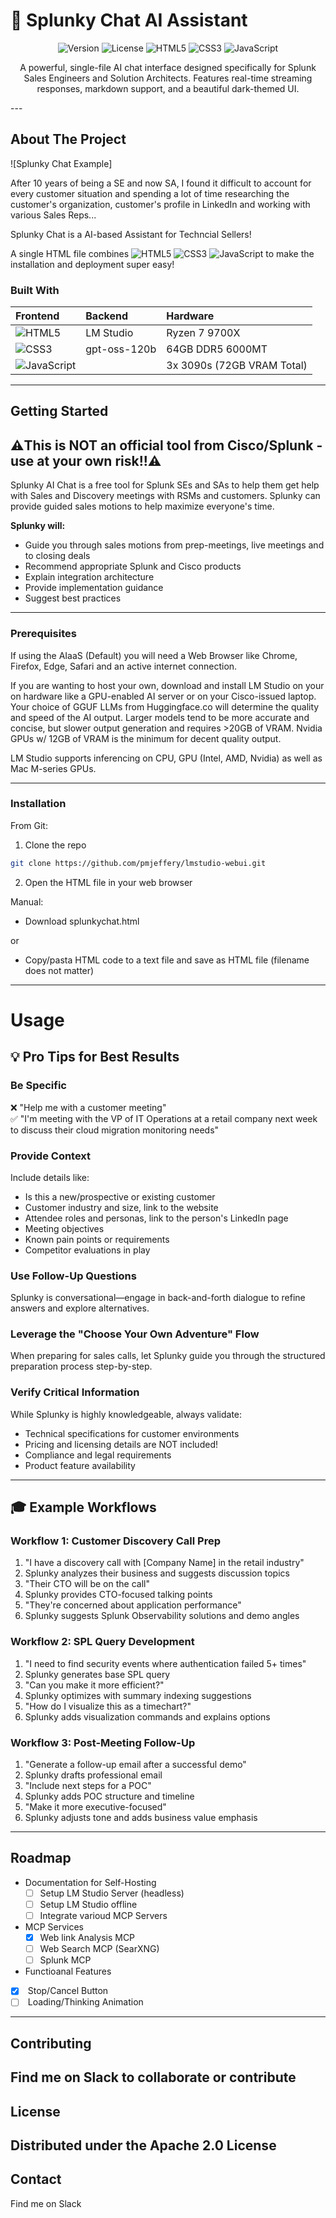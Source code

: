 
# 🤖 Splunky Chat AI Assistant

<div align="center">

![Version](https://img.shields.io/badge/version-1.0.0-blue.svg)
![License](https://img.shields.io/badge/license-MIT-green.svg)
![HTML5](https://img.shields.io/badge/HTML5-E34F26?logo=html5&logoColor=white)
![CSS3](https://img.shields.io/badge/CSS3-1572B6?logo=css3&logoColor=white)
![JavaScript](https://img.shields.io/badge/JavaScript-F7DF1E?logo=javascript&logoColor=black)

A powerful, single-file AI chat interface designed specifically for Splunk Sales Engineers and Solution Architects. Features real-time streaming responses, markdown support, and a beautiful dark-themed UI.
</div>
---

<!-- ABOUT THE PROJECT -->
## About The Project

![Splunky Chat Example][](./images/screenshot1.png)

After 10 years of being a SE and now SA, I found it difficult to account for every customer situation and spending a lot of time researching the customer's organization, customer's profile in LinkedIn and working with various Sales Reps...

Splunky Chat is a AI-based Assistant for Techncial Sellers!  

A single HTML file combines ![HTML5](https://img.shields.io/badge/HTML5-E34F26?logo=html5&logoColor=white)
![CSS3](https://img.shields.io/badge/CSS3-1572B6?logo=css3&logoColor=white)
![JavaScript](https://img.shields.io/badge/JavaScript-F7DF1E?logo=javascript&logoColor=black) to make the installation and deployment super easy!

### Built With

| Frontend | Backend | Hardware |
|:-------------|:------------|:-------------|
| ![HTML5](https://img.shields.io/badge/HTML5-E34F26?logo=html5&logoColor=white) | LM Studio | Ryzen 7 9700X |
| ![CSS3](https://img.shields.io/badge/CSS3-1572B6?logo=css3&logoColor=white) | gpt-oss-120b | 64GB DDR5 6000MT |
| ![JavaScript](https://img.shields.io/badge/JavaScript-F7DF1E?logo=javascript&logoColor=black) | | 3x 3090s (72GB VRAM Total) |

---

<!-- GETTING STARTED -->
## Getting Started

## ⚠️This is NOT an official tool from Cisco/Splunk - use at your own risk!!⚠️
Splunky AI Chat is a free tool for Splunk SEs and SAs to help them get help with Sales and Discovery meetings with RSMs and customers.  Splunky can provide guided sales motions to help maximize everyone's time.  

**Splunky will:**
- Guide you through sales motions from prep-meetings, live meetings and to closing deals
- Recommend appropriate Splunk and Cisco products
- Explain integration architecture
- Provide implementation guidance
- Suggest best practices

---

### Prerequisites

If using the AIaaS (Default) you will need a Web Browser like Chrome, Firefox, Edge, Safari and an active internet connection.

If you are wanting to host your own, download and install LM Studio on your on hardware like a GPU-enabled AI server or on your Cisco-issued laptop.
Your choice of GGUF LLMs from Huggingface.co will determine the quality and speed of the AI output.  Larger models tend to be more accurate and concise, but slower output generation and requires >20GB of VRAM.  Nvidia GPUs w/ 12GB of VRAM is the minimum for decent quality output.  

LM Studio supports inferencing on CPU, GPU (Intel, AMD, Nvidia) as well as Mac M-series GPUs.

---
### Installation
From Git:
1.  Clone the repo
   ```sh
   git clone https://github.com/pmjeffery/lmstudio-webui.git
   ```

2. Open the HTML file in your web browser

Manual:

* Download splunkychat.html

or

* Copy/pasta HTML code to a text file and save as HTML file (filename does not matter)

---

<!-- USAGE EXAMPLES -->
# Usage

## 💡 Pro Tips for Best Results

### Be Specific
❌ "Help me with a customer meeting"  
✅ "I'm meeting with the VP of IT Operations at a retail company next week to discuss their cloud migration monitoring needs"

### Provide Context
Include details like:
- Is this a new/prospective or existing customer
- Customer industry and size, link to the website
- Attendee roles and personas, link to the person's LinkedIn page
- Meeting objectives
- Known pain points or requirements
- Competitor evaluations in play

### Use Follow-Up Questions

Splunky is conversational—engage in back-and-forth dialogue to refine answers and explore alternatives.

### Leverage the "Choose Your Own Adventure" Flow
When preparing for sales calls, let Splunky guide you through the structured preparation process step-by-step.

### Verify Critical Information
While Splunky is highly knowledgeable, always validate:
- Technical specifications for customer environments
- Pricing and licensing details are NOT included!
- Compliance and legal requirements
- Product feature availability

---

## 🎓 Example Workflows

### Workflow 1: Customer Discovery Call Prep
1. "I have a discovery call with [Company Name] in the retail industry"
2. Splunky analyzes their business and suggests discussion topics
3. "Their CTO will be on the call"
4. Splunky provides CTO-focused talking points
5. "They're concerned about application performance"
6. Splunky suggests Splunk Observability solutions and demo angles

### Workflow 2: SPL Query Development
1. "I need to find security events where authentication failed 5+ times"
2. Splunky generates base SPL query
3. "Can you make it more efficient?"
4. Splunky optimizes with summary indexing suggestions
5. "How do I visualize this as a timechart?"
6. Splunky adds visualization commands and explains options

### Workflow 3: Post-Meeting Follow-Up
1. "Generate a follow-up email after a successful demo"
2. Splunky drafts professional email
3. "Include next steps for a POC"
4. Splunky adds POC structure and timeline
5. "Make it more executive-focused"
6. Splunky adjusts tone and adds business value emphasis

---
<!-- ROADMAP -->
## Roadmap
- Documentation for Self-Hosting
    - [ ] Setup LM Studio Server (headless)
    - [ ] Setup LM Studio offline 
    - [ ] Integrate varioud MCP Servers    

- MCP Services
    - [x] Web link Analysis MCP
    - [ ] Web Search MCP (SearXNG)
    - [ ] Splunk MCP

- Functioanal Features

- [x]  Stop/Cancel Button
- [ ]  Loading/Thinking Animation

---
<!-- CONTRIBUTING -->
## Contributing

Find me on Slack to collaborate or contribute
---
<!-- LICENSE -->
## License

Distributed under the Apache 2.0 License
---

<!-- CONTACT -->
## Contact

Find me on Slack
<!-- MARKDOWN LINKS & IMAGES -->
<!-- https://www.markdownguide.org/basic-syntax/#reference-style-links -->

<!-- Shields.io badges. You can a comprehensive list with many more badges at: https://github.com/inttter/md-badges -->

